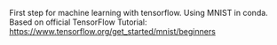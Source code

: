 First step for machine learning with tensorflow.
Using MNIST in conda.
Based on official TensorFlow Tutorial: https://www.tensorflow.org/get_started/mnist/beginners
